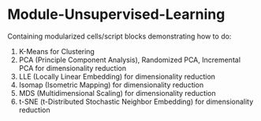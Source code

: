 # Module-Unsupervised-Learning

Containing modularized cells/script blocks demonstrating how to do:

1. K-Means for Clustering
2. PCA (Principle Component Analysis), Randomized PCA, Incremental PCA for dimensionality reduction
3. LLE (Locally Linear Embedding) for dimensionality reduction
4. Isomap (Isometric Mapping) for dimensionality reduction
5. MDS (Multidimensional Scaling) for dimensionality reduction
6. t-SNE (t-Distributed Stochastic Neighbor Embedding) for dimensionality reduction
